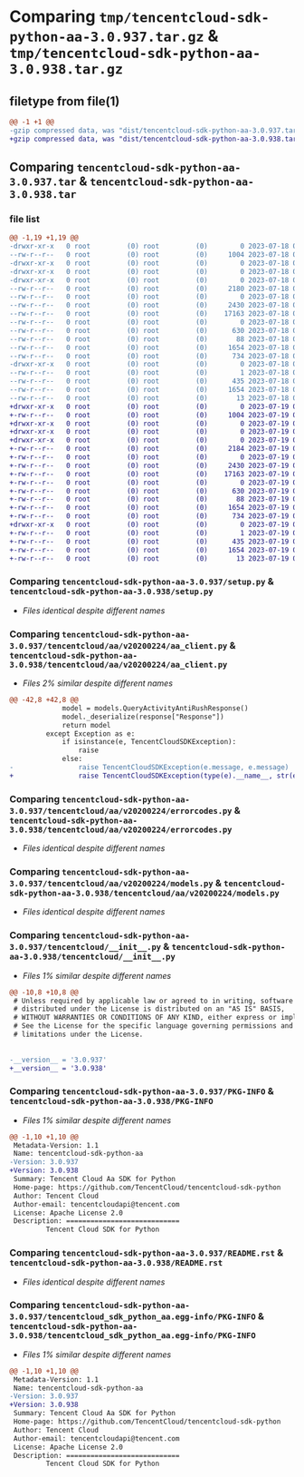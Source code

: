 # Comparing `tmp/tencentcloud-sdk-python-aa-3.0.937.tar.gz` & `tmp/tencentcloud-sdk-python-aa-3.0.938.tar.gz`

## filetype from file(1)

```diff
@@ -1 +1 @@
-gzip compressed data, was "dist/tencentcloud-sdk-python-aa-3.0.937.tar", last modified: Tue Jul 18 00:15:30 2023, max compression
+gzip compressed data, was "dist/tencentcloud-sdk-python-aa-3.0.938.tar", last modified: Wed Jul 19 00:19:51 2023, max compression
```

## Comparing `tencentcloud-sdk-python-aa-3.0.937.tar` & `tencentcloud-sdk-python-aa-3.0.938.tar`

### file list

```diff
@@ -1,19 +1,19 @@
-drwxr-xr-x   0 root         (0) root         (0)        0 2023-07-18 00:15:30.000000 tencentcloud-sdk-python-aa-3.0.937/
--rw-r--r--   0 root         (0) root         (0)     1004 2023-07-18 00:15:30.000000 tencentcloud-sdk-python-aa-3.0.937/setup.py
-drwxr-xr-x   0 root         (0) root         (0)        0 2023-07-18 00:15:30.000000 tencentcloud-sdk-python-aa-3.0.937/tencentcloud/
-drwxr-xr-x   0 root         (0) root         (0)        0 2023-07-18 00:15:30.000000 tencentcloud-sdk-python-aa-3.0.937/tencentcloud/aa/
-drwxr-xr-x   0 root         (0) root         (0)        0 2023-07-18 00:15:30.000000 tencentcloud-sdk-python-aa-3.0.937/tencentcloud/aa/v20200224/
--rw-r--r--   0 root         (0) root         (0)     2180 2023-07-18 00:15:30.000000 tencentcloud-sdk-python-aa-3.0.937/tencentcloud/aa/v20200224/aa_client.py
--rw-r--r--   0 root         (0) root         (0)        0 2023-07-18 00:15:30.000000 tencentcloud-sdk-python-aa-3.0.937/tencentcloud/aa/v20200224/__init__.py
--rw-r--r--   0 root         (0) root         (0)     2430 2023-07-18 00:15:30.000000 tencentcloud-sdk-python-aa-3.0.937/tencentcloud/aa/v20200224/errorcodes.py
--rw-r--r--   0 root         (0) root         (0)    17163 2023-07-18 00:15:30.000000 tencentcloud-sdk-python-aa-3.0.937/tencentcloud/aa/v20200224/models.py
--rw-r--r--   0 root         (0) root         (0)        0 2023-07-18 00:15:30.000000 tencentcloud-sdk-python-aa-3.0.937/tencentcloud/aa/__init__.py
--rw-r--r--   0 root         (0) root         (0)      630 2023-07-18 00:15:30.000000 tencentcloud-sdk-python-aa-3.0.937/tencentcloud/__init__.py
--rw-r--r--   0 root         (0) root         (0)       88 2023-07-18 00:15:30.000000 tencentcloud-sdk-python-aa-3.0.937/setup.cfg
--rw-r--r--   0 root         (0) root         (0)     1654 2023-07-18 00:15:30.000000 tencentcloud-sdk-python-aa-3.0.937/PKG-INFO
--rw-r--r--   0 root         (0) root         (0)      734 2023-07-18 00:15:30.000000 tencentcloud-sdk-python-aa-3.0.937/README.rst
-drwxr-xr-x   0 root         (0) root         (0)        0 2023-07-18 00:15:30.000000 tencentcloud-sdk-python-aa-3.0.937/tencentcloud_sdk_python_aa.egg-info/
--rw-r--r--   0 root         (0) root         (0)        1 2023-07-18 00:15:30.000000 tencentcloud-sdk-python-aa-3.0.937/tencentcloud_sdk_python_aa.egg-info/dependency_links.txt
--rw-r--r--   0 root         (0) root         (0)      435 2023-07-18 00:15:30.000000 tencentcloud-sdk-python-aa-3.0.937/tencentcloud_sdk_python_aa.egg-info/SOURCES.txt
--rw-r--r--   0 root         (0) root         (0)     1654 2023-07-18 00:15:30.000000 tencentcloud-sdk-python-aa-3.0.937/tencentcloud_sdk_python_aa.egg-info/PKG-INFO
--rw-r--r--   0 root         (0) root         (0)       13 2023-07-18 00:15:30.000000 tencentcloud-sdk-python-aa-3.0.937/tencentcloud_sdk_python_aa.egg-info/top_level.txt
+drwxr-xr-x   0 root         (0) root         (0)        0 2023-07-19 00:19:51.000000 tencentcloud-sdk-python-aa-3.0.938/
+-rw-r--r--   0 root         (0) root         (0)     1004 2023-07-19 00:19:51.000000 tencentcloud-sdk-python-aa-3.0.938/setup.py
+drwxr-xr-x   0 root         (0) root         (0)        0 2023-07-19 00:19:51.000000 tencentcloud-sdk-python-aa-3.0.938/tencentcloud/
+drwxr-xr-x   0 root         (0) root         (0)        0 2023-07-19 00:19:51.000000 tencentcloud-sdk-python-aa-3.0.938/tencentcloud/aa/
+drwxr-xr-x   0 root         (0) root         (0)        0 2023-07-19 00:19:51.000000 tencentcloud-sdk-python-aa-3.0.938/tencentcloud/aa/v20200224/
+-rw-r--r--   0 root         (0) root         (0)     2184 2023-07-19 00:19:51.000000 tencentcloud-sdk-python-aa-3.0.938/tencentcloud/aa/v20200224/aa_client.py
+-rw-r--r--   0 root         (0) root         (0)        0 2023-07-19 00:19:51.000000 tencentcloud-sdk-python-aa-3.0.938/tencentcloud/aa/v20200224/__init__.py
+-rw-r--r--   0 root         (0) root         (0)     2430 2023-07-19 00:19:51.000000 tencentcloud-sdk-python-aa-3.0.938/tencentcloud/aa/v20200224/errorcodes.py
+-rw-r--r--   0 root         (0) root         (0)    17163 2023-07-19 00:19:51.000000 tencentcloud-sdk-python-aa-3.0.938/tencentcloud/aa/v20200224/models.py
+-rw-r--r--   0 root         (0) root         (0)        0 2023-07-19 00:19:51.000000 tencentcloud-sdk-python-aa-3.0.938/tencentcloud/aa/__init__.py
+-rw-r--r--   0 root         (0) root         (0)      630 2023-07-19 00:19:51.000000 tencentcloud-sdk-python-aa-3.0.938/tencentcloud/__init__.py
+-rw-r--r--   0 root         (0) root         (0)       88 2023-07-19 00:19:51.000000 tencentcloud-sdk-python-aa-3.0.938/setup.cfg
+-rw-r--r--   0 root         (0) root         (0)     1654 2023-07-19 00:19:51.000000 tencentcloud-sdk-python-aa-3.0.938/PKG-INFO
+-rw-r--r--   0 root         (0) root         (0)      734 2023-07-19 00:19:51.000000 tencentcloud-sdk-python-aa-3.0.938/README.rst
+drwxr-xr-x   0 root         (0) root         (0)        0 2023-07-19 00:19:51.000000 tencentcloud-sdk-python-aa-3.0.938/tencentcloud_sdk_python_aa.egg-info/
+-rw-r--r--   0 root         (0) root         (0)        1 2023-07-19 00:19:51.000000 tencentcloud-sdk-python-aa-3.0.938/tencentcloud_sdk_python_aa.egg-info/dependency_links.txt
+-rw-r--r--   0 root         (0) root         (0)      435 2023-07-19 00:19:51.000000 tencentcloud-sdk-python-aa-3.0.938/tencentcloud_sdk_python_aa.egg-info/SOURCES.txt
+-rw-r--r--   0 root         (0) root         (0)     1654 2023-07-19 00:19:51.000000 tencentcloud-sdk-python-aa-3.0.938/tencentcloud_sdk_python_aa.egg-info/PKG-INFO
+-rw-r--r--   0 root         (0) root         (0)       13 2023-07-19 00:19:51.000000 tencentcloud-sdk-python-aa-3.0.938/tencentcloud_sdk_python_aa.egg-info/top_level.txt
```

### Comparing `tencentcloud-sdk-python-aa-3.0.937/setup.py` & `tencentcloud-sdk-python-aa-3.0.938/setup.py`

 * *Files identical despite different names*

### Comparing `tencentcloud-sdk-python-aa-3.0.937/tencentcloud/aa/v20200224/aa_client.py` & `tencentcloud-sdk-python-aa-3.0.938/tencentcloud/aa/v20200224/aa_client.py`

 * *Files 2% similar despite different names*

```diff
@@ -42,8 +42,8 @@
             model = models.QueryActivityAntiRushResponse()
             model._deserialize(response["Response"])
             return model
         except Exception as e:
             if isinstance(e, TencentCloudSDKException):
                 raise
             else:
-                raise TencentCloudSDKException(e.message, e.message)
+                raise TencentCloudSDKException(type(e).__name__, str(e))
```

### Comparing `tencentcloud-sdk-python-aa-3.0.937/tencentcloud/aa/v20200224/errorcodes.py` & `tencentcloud-sdk-python-aa-3.0.938/tencentcloud/aa/v20200224/errorcodes.py`

 * *Files identical despite different names*

### Comparing `tencentcloud-sdk-python-aa-3.0.937/tencentcloud/aa/v20200224/models.py` & `tencentcloud-sdk-python-aa-3.0.938/tencentcloud/aa/v20200224/models.py`

 * *Files identical despite different names*

### Comparing `tencentcloud-sdk-python-aa-3.0.937/tencentcloud/__init__.py` & `tencentcloud-sdk-python-aa-3.0.938/tencentcloud/__init__.py`

 * *Files 1% similar despite different names*

```diff
@@ -10,8 +10,8 @@
 # Unless required by applicable law or agreed to in writing, software
 # distributed under the License is distributed on an "AS IS" BASIS,
 # WITHOUT WARRANTIES OR CONDITIONS OF ANY KIND, either express or implied.
 # See the License for the specific language governing permissions and
 # limitations under the License.
 
 
-__version__ = '3.0.937'
+__version__ = '3.0.938'
```

### Comparing `tencentcloud-sdk-python-aa-3.0.937/PKG-INFO` & `tencentcloud-sdk-python-aa-3.0.938/PKG-INFO`

 * *Files 1% similar despite different names*

```diff
@@ -1,10 +1,10 @@
 Metadata-Version: 1.1
 Name: tencentcloud-sdk-python-aa
-Version: 3.0.937
+Version: 3.0.938
 Summary: Tencent Cloud Aa SDK for Python
 Home-page: https://github.com/TencentCloud/tencentcloud-sdk-python
 Author: Tencent Cloud
 Author-email: tencentcloudapi@tencent.com
 License: Apache License 2.0
 Description: ============================
         Tencent Cloud SDK for Python
```

### Comparing `tencentcloud-sdk-python-aa-3.0.937/README.rst` & `tencentcloud-sdk-python-aa-3.0.938/README.rst`

 * *Files identical despite different names*

### Comparing `tencentcloud-sdk-python-aa-3.0.937/tencentcloud_sdk_python_aa.egg-info/PKG-INFO` & `tencentcloud-sdk-python-aa-3.0.938/tencentcloud_sdk_python_aa.egg-info/PKG-INFO`

 * *Files 1% similar despite different names*

```diff
@@ -1,10 +1,10 @@
 Metadata-Version: 1.1
 Name: tencentcloud-sdk-python-aa
-Version: 3.0.937
+Version: 3.0.938
 Summary: Tencent Cloud Aa SDK for Python
 Home-page: https://github.com/TencentCloud/tencentcloud-sdk-python
 Author: Tencent Cloud
 Author-email: tencentcloudapi@tencent.com
 License: Apache License 2.0
 Description: ============================
         Tencent Cloud SDK for Python
```


